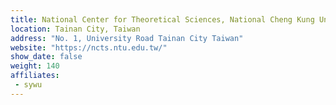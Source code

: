 ```yaml
---
title: National Center for Theoretical Sciences, National Cheng Kung University
location: Tainan City, Taiwan
address: "No. 1, University Road Tainan City Taiwan"
website: "https://ncts.ntu.edu.tw/"
show_date: false
weight: 140
affiliates:
 - sywu
---
```

